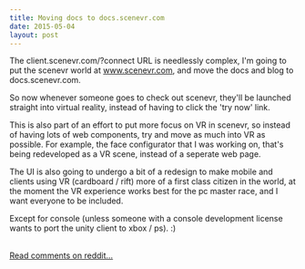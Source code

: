 ```yaml
---
title: Moving docs to docs.scenevr.com
date: 2015-05-04
layout: post
---
```

<div class="md"><p>The client.scenevr.com/?connect URL is needlessly complex, I&#39;m going to put the scenevr world at <a href="http://www.scenevr.com">www.scenevr.com</a>, and move the docs and blog to docs.scenevr.com.</p>

<p>So now whenever someone goes to check out scenevr, they&#39;ll be launched straight into virtual reality, instead of having to click the &#39;try now&#39; link.</p>

<p>This is also part of an effort to put more focus on VR in scenevr, so instead of having lots of web components, try and move as much into VR as possible. For example, the face configurator that I was working on, that&#39;s being redeveloped as a VR scene, instead of a seperate web page.</p>

<p>The UI is also going to undergo a bit of a redesign to make mobile and clients using VR (cardboard / rift) more of a first class citizen in the world, at the moment the VR experience works best for the pc master race, and I want everyone to be included.</p>

<p>Except for console (unless someone with a console development license wants to port the unity client to xbox / ps). :)</p>
</div><br /><a href='http://www.reddit.com/r/scenevr/comments/34roh0/moving_docs_to_docsscenevrcom/'>Read comments on reddit...</a>
